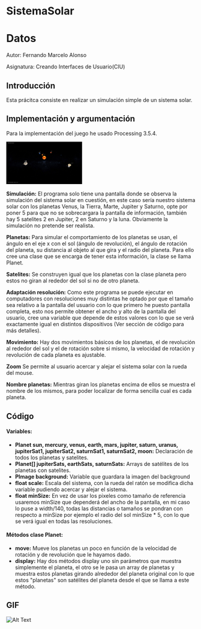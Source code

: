# SistemaSolar
# Datos
Autor: Fernando Marcelo Alonso

Asignatura: Creando Interfaces de Usuario(CIU)

## Introducción
Esta prácitca consiste en realizar un simulación simple de un sistema solar.

## Implementación y argumentación

Para la implementación del juego he usado Processing 3.5.4.

<img src="readmeImages/SistemaSolar.png"
     alt="Menu"
     width="40%" />

**Simulación:** El programa solo tiene una pantalla donde se observa la simulación del sistema solar en cuestión, en este caso sería nuestro sistema solar con los planetas Venus, la Tierra, Marte, Jupiter y Saturno, opte por poner 5 para que no se sobrecargara la pantalla de información, también hay 5 satelites 2 en Jupiter, 2 en Saturno y la luna. Obviamente la simulación no pretende ser realista.

**Planetas:** Para simular el comportamiento de los planetas se usan, el ángulo en el eje x con el sol (ángulo de revolución), el ángulo de rotación del planeta, su distancia al objeto al que gira y el radio del planeta. Para ello cree una clase que se encarga de tener esta información, la clase se llama Planet.

**Satelites:** Se construyen igual que los planetas con la clase planeta pero estos no giran al rededor del sol si no de otro planeta.

**Adaptación resolución:** Como este programa se puede ejecutar en computadores con resoluciones muy distintas he optado por que el tamaño sea relativo a la pantalla del usuario con lo que primero he puesto pantalla completa, esto nos permite obtener el ancho y alto de la pantalla del usuario, cree una variable que depende de estos valores con lo que se verá exactamente igual en distintos dispositivos (Ver sección de código para más detalles).

**Movimiento:** Hay dos movimientos básicos de los planetas, el de revolución al rededor del sol y el de rotación sobre si mismo, la velocidad de rotación y revolución de cada planeta es ajustable.

**Zoom** Se permite al usuario acercar y alejar el sistema solar con la rueda del mouse.

**Nombre planetas:** Mientras giran los planetas encima de ellos se muestra el nombre de los mismos, para poder localizar de forma sencilla cual es cada planeta.

## Código

#### Variables:

+ **Planet sun, mercury, venus, earth, mars, jupiter, saturn, uranus, jupiterSat1, jupiterSat2, saturnSat1, saturnSat2, moon:** Declaración de todos los planetas y satelites.
+ **Planet[] jupiterSats, earthSats, saturnSats:** Arrays de satélites de los planetas con satelites.
+ **PImage background:** Variable que guardara la imagen del background
+ **float scale:** Escala del sistema, con la rueda del ratón se modifica dicha variable pudiendo acercar y alejar el sistema.
+ **float minSize:** En vez de usar los pixeles como tamaño de referencia usaremos minSize que dependerá del ancho de la pantalla, en mi caso lo puse a width/140, todas las distancias o tamaños se pondran con respecto a minSize por ejemplo el radio del sol minSize * 5, con lo que se verá igual en todas las resoluciones.

#### Métodos clase Planet:

+ **move:** Mueve los planetas un poco en función de la velocidad de rotación y de revolución que le hayamos dado.
+ **display:** Hay dos métodos display uno sin parámetros que muestra simplemente el planeta, el otro se le pasa un array de planetas y muestra estos planetas girando alrededor del planeta original con lo que estos "planetas" son satélites del planeta desde el que se llama a este método.

## GIF
![Alt Text](SistemSolar.gif)
